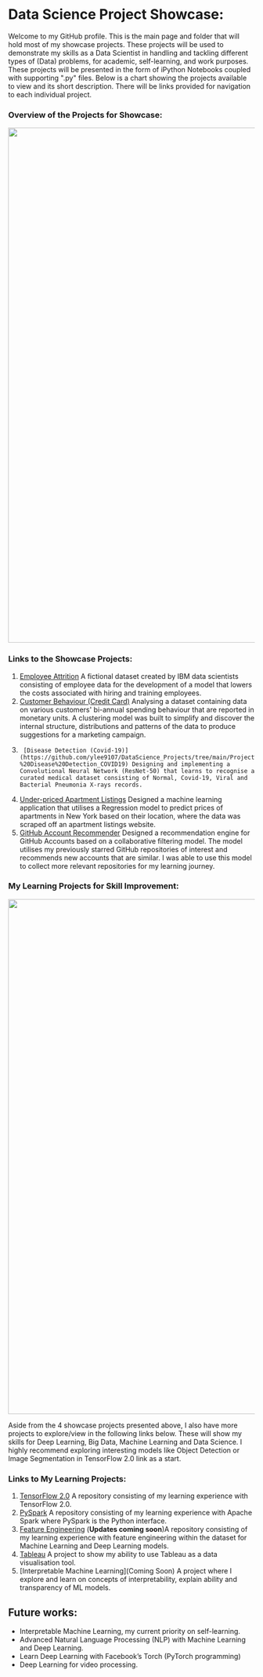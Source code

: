# Data Science Project Showcase:

Welcome to my GitHub profile. This is the main page and folder that will hold most of my showcase projects. These projects will be used to demonstrate my skills as a Data Scientist in handling and tackling different types of (Data) problems, for academic, self-learning, and work purposes. These projects will be presented in the form of iPython Notebooks coupled with supporting ".py" files.
Below is a chart showing the projects available to view and its short description. There will be links provided for navigation to each individual project. 

### Overview of the Projects for Showcase:
<img src="Display Images/.PNG " width="1050">

### Links to the Showcase Projects:
1. 	[Employee Attrition](https://github.com/ylee9107/DataScience_Projects/tree/main/Project%201%20-%20Employee%20Attrition) A fictional dataset created by IBM data scientists consisting of employee data for the development of a model that lowers the costs associated with hiring and training employees.
2. 	[Customer Behaviour (Credit Card)](https://github.com/ylee9107/DataScience_Projects/tree/main/Project%202%20-%20Customer%20Behaviour_CreditCards) Analysing a dataset containing data on various customers' bi-annual spending behaviour that are reported in monetary units. A clustering model was built to simplify and discover the internal structure, distributions and patterns of the data to produce suggestions for a marketing campaign.
3.  	[Disease Detection (Covid-19)](https://github.com/ylee9107/DataScience_Projects/tree/main/Project%203%20-%20Disease%20Detection_COVID19) Designing and implementing a Convolutional Neural Network (ResNet-50) that learns to recognise a curated medical dataset consisting of Normal, Covid-19, Viral and Bacterial Pneumonia X-rays records.
4. 	[Under-priced Apartment Listings](https://github.com/ylee9107/DataScience_Projects/tree/main/Project%204%20-%20Underpriced%20Apartment%20Listings) Designed a machine learning application that utilises a Regression model to predict prices of apartments in New York based on their location, where the data was scraped off an apartment listings website.
5. 	[GitHub Account Recommender](https://github.com/ylee9107/DataScience_Projects/tree/main/Project%205%20-%20Recommendation%20Engine_GithubProfiles) Designed a recommendation engine for GitHub Accounts based on a collaborative filtering model. The model utilises my previously starred GitHub repositories of interest and recommends new accounts that are similar. I was able to use this model to collect more relevant repositories for my learning journey.

### My Learning Projects for Skill Improvement:
<img src="Display Images/.PNG " width="1050">

Aside from the 4 showcase projects presented above, I also have more projects to explore/view in the following links below. These will show my skills for Deep Learning, Big Data, Machine Learning and Data Science. I highly recommend exploring interesting models like Object Detection or Image Segmentation in TensorFlow 2.0 link as a start.

### Links to My Learning Projects:
1.	[TensorFlow 2.0](https://github.com/ylee9107/ComputerVisionTensorFlow2_myLearning) A repository consisting of my learning experience with TensorFlow 2.0.
2.	[PySpark](https://github.com/ylee9107/PySpark_myLearning) A repository consisting of my learning experience with Apache Spark where PySpark is the Python interface.
3.	[Feature Engineering]( https://github.com/ylee9107/FeatureEngineering_myLearning) (__Updates coming soon__)A repository consisting of my learning experience with feature engineering within the dataset for Machine Learning and Deep Learning models.
4.	[Tableau](https://github.com/ylee9107/Visual-Analytics-Project-1-footballResults) A project to show my ability to use Tableau as a data visualisation tool. 
5. 	[Interpretable Machine Learning](Coming Soon) A project where I explore and learn on concepts of interpretability, explain ability and transparency of ML models.

## Future works:
-	Interpretable Machine Learning, my current priority on self-learning. 
- Advanced Natural Language Processing (NLP) with Machine Learning and Deep Learning.
-	Learn Deep Learning with Facebook’s Torch (PyTorch programming)
-	Deep Learning for video processing.
